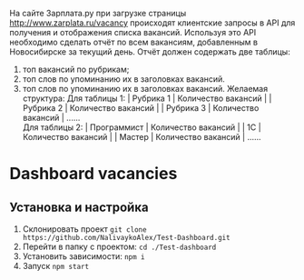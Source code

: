На сайте Зарплата.ру при загрузке страницы http://www.zarplata.ru/vacancy происходят клиентские запросы в API для получения и отображения списка вакансий.
Используя это API необходимо сделать отчёт по всем вакансиям, добавленным в Новосибирске за текущий день.
Отчёт должен содержать две таблицы:
1) топ вакансий по рубрикам;
2) топ слов по упоминанию их в заголовках вакансий.
2) топ слов по упоминанию их в заголовках вакансий.
Желаемая структура:
Для таблицы 1:
| Рубрика 1 | Количество вакансий  |
| Рубрика 2 | Количество вакансий  |
| Рубрика 3 | Количество вакансий  |
......                           
Для таблицы 2:
| Программист | Количество вакансий |
| 1С | Количество вакансий |
| Мастер | Количество вакансий |
......

# Dashboard vacancies

## Установка и настройка

1. Склонировать проект ```git clone https://github.com/NalivaykoAlex/Test-Dashboard.git```
2. Перейти в папку с проектом: ```cd ./Test-dashboard```
3. Установить зависимости: ```npm i```
4. Запуск ```npm start```
